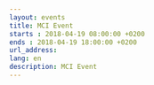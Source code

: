 ```yaml
---
layout: events
title: MCI Event
starts : 2018-04-19 08:00:00 +0200
ends : 2018-04-19 18:00:00 +0200
url_address:
lang: en
description: MCI Event
---
```


